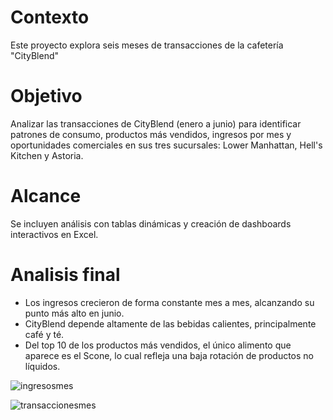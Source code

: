 # Contexto
Este proyecto explora seis meses de transacciones de la cafetería "CityBlend"
# Objetivo
Analizar las transacciones de CityBlend (enero a junio) para identificar patrones de consumo, productos más vendidos, ingresos por mes y oportunidades comerciales en sus tres sucursales: Lower Manhattan, Hell's Kitchen y Astoria.
# Alcance
Se incluyen análisis con tablas dinámicas y creación de dashboards interactivos en Excel.
# Analisis final
- Los ingresos crecieron de forma constante mes a mes, alcanzando su punto más alto en junio.
- CityBlend depende altamente de las bebidas calientes, principalmente café y té.
- Del top 10 de los productos más vendidos, el único alimento que aparece es el Scone, lo cual refleja una baja rotación de productos no líquidos.
  
![ingresosmes](https://github.com/user-attachments/assets/69045912-7834-41ff-9aa3-6cb57ab1f67f)

![transaccionesmes](https://github.com/user-attachments/assets/dfaffde5-43fc-4373-851f-ea26bcc0ad67)

